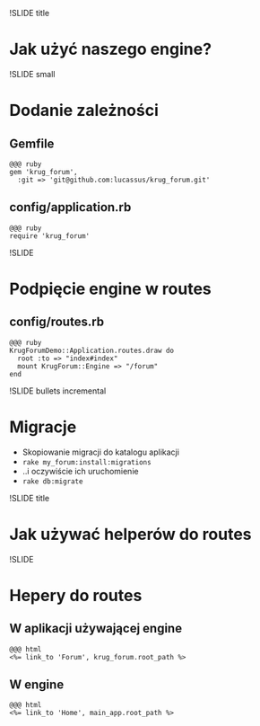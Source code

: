 !SLIDE title
# Jak użyć naszego engine? #

!SLIDE small
# Dodanie zależności #

## Gemfile

    @@@ ruby
    gem 'krug_forum',
      :git => 'git@github.com:lucassus/krug_forum.git'

## config/application.rb

    @@@ ruby
    require 'krug_forum'

!SLIDE
# Podpięcie engine w routes #

## config/routes.rb

    @@@ ruby
    KrugForumDemo::Application.routes.draw do
      root :to => "index#index"
      mount KrugForum::Engine => "/forum"
    end

!SLIDE bullets incremental
# Migracje #

* Skopiowanie migracji do katalogu aplikacji
* `rake my_forum:install:migrations`
* ..i oczywiście ich uruchomienie
* `rake db:migrate`

!SLIDE title
# Jak używać helperów do routes #

!SLIDE
# Hepery do routes #

## W aplikacji używającej engine

    @@@ html
    <%= link_to 'Forum', krug_forum.root_path %>

## W engine

    @@@ html
    <%= link_to 'Home', main_app.root_path %>

